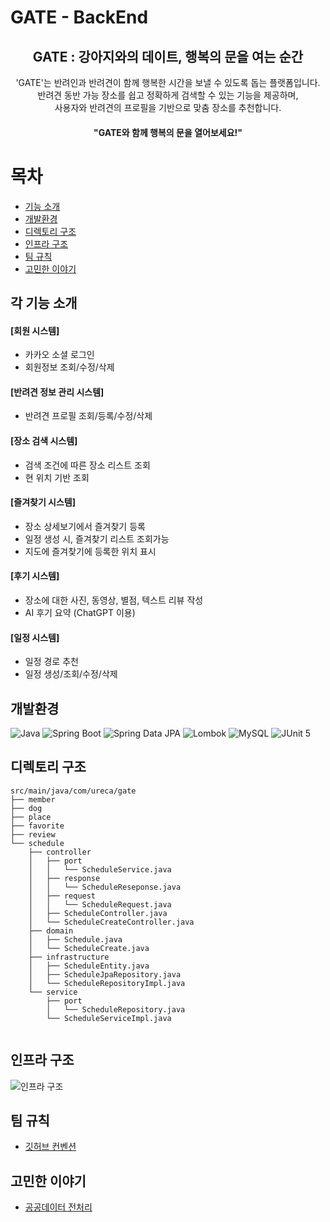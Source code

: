 # GATE - BackEnd
<div align="center">
<h2>GATE : 강아지와의 데이트, 행복의 문을 여는 순간</h2>

'GATE'는 반려인과 반려견이 함께 행복한 시간을 보낼 수 있도록 돕는 플랫폼입니다.<br>
반려견 동반 가능 장소를 쉽고 정확하게 검색할 수 있는 기능을 제공하며,<br>
사용자와 반려견의 프로필을 기반으로 맞춤 장소를 추천합니다. 

#### "GATE와 함께 행복의 문을 열어보세요!"
</div>


# 목차
- [기능 소개](#각-기능-소개)
- [개발환경](#개발환경)
- [디렉토리 구조](#디렉토리-구조)
- [인프라 구조](#인프라-구조)
- [팀 규칙](#팀-규칙)
- [고민한 이야기](#고민한-이야기)

## 각 기능 소개 
#### [회원 시스템]
- 카카오 소셜 로그인
- 회원정보 조회/수정/삭제

#### [반려견 정보 관리 시스템]
- 반려견 프로필 조회/등록/수정/삭제

#### [장소 검색 시스템]
- 검색 조건에 따른 장소 리스트 조회
- 현 위치 기반 조회

#### [즐겨찾기 시스템]
- 장소 상세보기에서 즐겨찾기 등록
- 일정 생성 시, 즐겨찾기 리스트 조회가능
- 지도에 즐겨찾기에 등록한 위치 표시

#### [후기 시스템]
- 장소에 대한 사진, 동영상, 별점, 텍스트 리뷰 작성
- AI 후기 요약 (ChatGPT 이용)

#### [일정 시스템]
- 일정 경로 추천
- 일정 생성/조회/수정/삭제

## 개발환경
![Java](https://img.shields.io/badge/Java-007396?style=for-the-badge&logo=OpenJDK&logoColor=white) 
![Spring Boot](https://img.shields.io/badge/Spring%20Boot-6DB33F?style=for-the-badge&logo=Spring&logoColor=white) 
![Spring Data JPA](https://img.shields.io/badge/Spring%20Data%20JPA-6DB33F?style=for-the-badge&logo=Spring&logoColor=white) 
![Lombok](https://img.shields.io/badge/Lombok-green?style=for-the-badge&logo=Awesomelists&logoColor=white) 
![MySQL](https://img.shields.io/badge/MySQL-4479A1?style=for-the-badge&logo=MySQL&logoColor=white) 
![JUnit 5](https://img.shields.io/badge/JUnit%205-25A162?style=for-the-badge&logo=JUnit5&logoColor=white)

## 디렉토리 구조
```
src/main/java/com/ureca/gate
├── member
├── dog
├── place
├── favorite
├── review
└── schedule
    ├── controller
    │   ├── port
    │   │   └── ScheduleService.java
    │   ├── response
    │   │   └── ScheduleReseponse.java
    │   ├── request
    │   │   └── ScheduleRequest.java
    │   ├── ScheduleController.java
    │   └── ScheduleCreateController.java
    ├── domain
    │   ├── Schedule.java
    │   └── ScheduleCreate.java
    ├── infrastructure
    │   ├── ScheduleEntity.java
    │   ├── ScheduleJpaRepository.java
    │   └── ScheduleRepositoryImpl.java
    └── service
        ├── port
        │   └── ScheduleRepository.java
        └── ScheduleServiceImpl.java
 
```

## 인프라 구조
![인프라 구조](https://github.com/user-attachments/assets/0b3bb7d6-43b1-4dd3-a04e-ab93e65561f4)

## 팀 규칙
- [깃허브 컨벤션](https://grand-distance-643.notion.site/Github-13fb3dd3958f80419252c23f66430deb?pvs=4)

## 고민한 이야기
- [공공데이터 전처리](https://grand-distance-643.notion.site/142b3dd3958f8091985ec731eab65a40?pvs=4)
